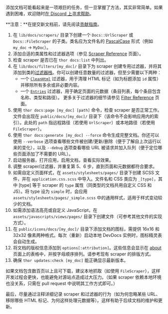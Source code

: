 添加文档可能看起来是一项艰巨的任务，但一旦掌握了方法，其实非常简单。如果遇到困难，欢迎随时[在 Discord 上寻求帮助](https://discord.gg/PRyKn3Vbay)。

**注意：**在提交新文档前，请先阅读[贡献指南](../.github/CONTRIBUTING.md)。

1. 在 `lib/docs/scrapers/` 目录下创建一个 `Docs::UrlScraper` 或 `Docs::FileScraper` 的子类。类名应为文件名的 [PascalCase](http://api.rubyonrails.org/classes/String.html#method-i-camelize) 形式（例如 `my_doc` → `MyDoc`）。
2. 添加合适的类属性和过滤器选项（参见 [Scraper Reference](./scraper-reference.md) 页面）。
3. 检查 scraper 是否已在 `thor docs:list` 中列出。
4. 在 `lib/docs/filters/[my_doc]/` 目录下为 scraper 创建专用过滤器，并将其添加到类的[过滤器栈](./scraper-reference.md#filter-stacks)。你可以创建任意数量的过滤器，但至少需要以下两种：
   * 一个 [`CleanHtml`](./filter-reference.md#cleanhtmlfilter) 过滤器，用于清理 HTML 标记（如为标题添加 `id` 属性）并移除所有多余或非必要内容。
   * 一个 [`Entries`](./filter-reference.md#entriesfilter) 过滤器，用于确定页面的元数据（条目列表，每个条目包含名称、类型和路径）。
   更多关于过滤器的细节请参见 [Filter Reference](./filter-reference.md) 页面。
5. 使用 `thor docs:page [my_doc] [path]` 命令，检查 scraper 是否正常工作。文件会出现在 `public/docs/[my_doc]/` 目录下（该命令不会影响应用内的索引）。此处的 `path` 指远程路径（若使用 `UrlScraper`）或本地路径（若使用 `FileScraper`）。
6. 使用 `thor docs:generate [my_doc] --force` 命令生成完整文档。你还可以使用 `--verbose` 选项查看哪些文件被创建/更新/删除（便于了解自上次运行以来的变化），以及 `--debug` 选项查看哪些 URL 被请求并加入队列（便于定位哪些页面添加了不需要的 URL）。
7. 启动服务器，打开应用，启用文档，查看实际效果。
8. 调整 scraper/过滤器，并重复第 5、6 步，直到页面和元数据都符合要求。
9. 如需自定义页面样式，在 `assets/stylesheets/pages/` 目录下创建 SCSS 文件，并在 `application.css.scss` 中导入。文件名和 CSS 类应为 `_[type]`，其中 [type] 等于 scraper 的 `type` 属性（同类型的文档共用自定义 CSS 和 JS）。将 type 设为 `simple` 时，会应用 `assets/stylesheets/pages/_simple.scss` 中的通用样式，适用于样式变动较少的文档。
10. 如需添加语法高亮或自定义 JavaScript，在 `assets/javascripts/views/pages/` 目录下创建文件（可参考其他文件的实现方式）。
11. 在 `public/icons/docs/[my_doc]/` 目录下添加文档的图标，需提供 16x16 和 32x32 像素两种格式。每次（重新）启动本地 DevDocs 实例时，图标精灵表会自动生成。
12. 将文档的版权信息添加到 `options[:attribution]`。这些信息会显示在 [about](https://devdocs.io/about) 页面上的表格中，并按字母顺序排列。请参考现有 scraper 的排版方式。
13. 确保 `thor updates:check [my_doc]` 能正确显示最新版本。

如果文档包含数百页以上且可下载，建议本地抓取（如使用 `FileScraper`），这样开发过程会更快，也能避免对源站点造成过大压力。（如果 scraper 依赖本地环境也没关系，只需在 pull request 中说明其工作方式即可。）

最后，尽量通过注释详细记录 scraper 和过滤器的行为（如为何忽略某些 URL、移除哪些 HTML 标记、为何这样处理元数据等）。这样有助于后续文档的维护和更新。

